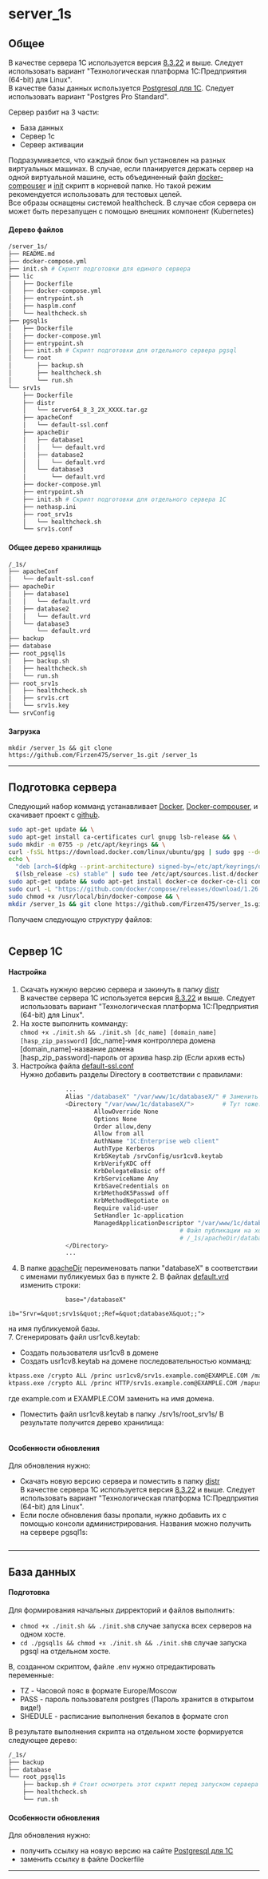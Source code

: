 # server_1s

## Общее  
В качестве сервера 1С используется версия [8.3.22](https://releases.1c.ru/project/Platform83) и выше. Следует использовать вариант "Технологическая платформа 1С:Предприятия (64-bit) для Linux".  
В качестве базы данных используется [Postgresql для 1С](https://postgrespro.ru/). Следует использовать вариант "Postgres Pro Standard".  

Сервер разбит на 3 части:  
* База данных  
* Сервер 1с  
* Сервер активации  

Подразумивается, что каждый блок был установлен на разных виртуальных машинах. В случае, если планируется держать сервер на одной виртуальной машине, есть объединенный файл [docker-compouser](./docker-compose.yml) и [init](./init.sh) скрипт в корневой папке. Но такой режим рекомендуется использовать для тестовых целей.  
Все образы оснащены системой healthcheck. В случае сбоя сервера он может быть перезапущен с помощью внешних компонент (Kubernetes)

#### Дерево файлов  
```bash
/server_1s/  
├── README.md  
├── docker-compose.yml  
├── init.sh # Скрипт подготовки для единого сервера  
├── lic  
│   ├── Dockerfile  
│   ├── docker-compose.yml  
│   ├── entrypoint.sh  
│   ├── hasplm.conf  
│   └── healthcheck.sh  
├── pgsql1s  
│   ├── Dockerfile  
│   ├── docker-compose.yml  
│   ├── entrypoint.sh  
│   ├── init.sh # Скрипт подготовки для отдельного сервера pgsql  
│   └── root  
│       ├── backup.sh  
│       ├── healthcheck.sh  
│       └── run.sh  
└── srv1s  
    ├── Dockerfile 
    ├── distr
    │   └── server64_8_3_2X_XXXX.tar.gz
    ├── apacheConf  
    │   └── default-ssl.conf  
    ├── apacheDir  
    │   ├── database1  
    │   │   └── default.vrd  
    │   ├── database2  
    │   │   └── default.vrd  
    │   └── database3  
    │       └── default.vrd  
    ├── docker-compose.yml  
    ├── entrypoint.sh  
    ├── init.sh # Скрипт подготовки для отдельного сервера 1C  
    ├── nethasp.ini  
    ├── root_srv1s  
    │   └── healthcheck.sh  
    └── srv1s.conf  
```  
#### Общее дерево хранилищь  
```bash
/_1s/
├── apacheConf
│   └── default-ssl.conf
├── apacheDir
│   ├── database1
│   │   └── default.vrd
│   ├── database2
│   │   └── default.vrd
│   └── database3
│       └── default.vrd
├── backup
├── database
├── root_pgsql1s
│   ├── backup.sh
│   ├── healthcheck.sh
│   └── run.sh
├── root_srv1s
│   ├── healthcheck.sh
│   ├── srv1s.crt
│   └── srv1s.key
└── srvConfig
```  
#### Загрузка
``` mkdir /server_1s && git clone https://github.com/Firzen475/server_1s.git /server_1s ```

___
## Подготовка сервера  
Следующий набор комманд устанавливает [Docker](https://docs.docker.com/engine/install/), [Docker-compouser](https://www.digitalocean.com/community/tutorials/how-to-install-and-use-docker-compose-on-ubuntu-20-04-ru), и скачивает проект с [github]().  
```bash
sudo apt-get update && \
sudo apt-get install ca-certificates curl gnupg lsb-release && \
sudo mkdir -m 0755 -p /etc/apt/keyrings && \
curl -fsSL https://download.docker.com/linux/ubuntu/gpg | sudo gpg --dearmor -o /etc/apt/keyrings/docker.gpg && \
echo \
  "deb [arch=$(dpkg --print-architecture) signed-by=/etc/apt/keyrings/docker.gpg] https://download.docker.com/linux/ubuntu \
  $(lsb_release -cs) stable" | sudo tee /etc/apt/sources.list.d/docker.list > /dev/null && \
sudo apt-get update && sudo apt-get install docker-ce docker-ce-cli containerd.io docker-buildx-plugin docker-compose-plugin && \
sudo curl -L "https://github.com/docker/compose/releases/download/1.26.0/docker-compose-$(uname -s)-$(uname -m)" -o /usr/local/bin/docker-compose && \
sudo chmod +x /usr/local/bin/docker-compose && \
mkdir /server_1s && git clone https://github.com/Firzen475/server_1s.git /server_1s && cd /server_1s
```  
Получаем следующую структуру файлов:  
```bash

```
## Сервер 1С
#### Настройка 
1. Скачать нужную версию сервера и закинуть в папку [distr](./srv1s/distr/)  
В качестве сервера 1С используется версия [8.3.22](https://releases.1c.ru/project/Platform83) и выше. Следует использовать вариант "Технологическая платформа 1С:Предприятия (64-bit) для Linux".
2. На хосте выполнить комманду:  
```chmod +x ./init.sh && ./init.sh [dc_name] [domain_name] [hasp_zip_password]```
[dc_name]-имя контроллера домена  
[domain_name]-название домена  
[hasp_zip_password]-пароль от архива hasp.zip (Если архив есть)
3. Настройка файла [default-ssl.conf](./srv1s/apacheConf/default-ssl.conf)  
Нужно добавить разделы Directory в соответствии с правилами:
```bash
                ...
                Alias "/databaseX" "/var/www/1c/databaseX/" # Заменить databaseX на имя публикуемой базы.
                <Directory "/var/www/1c/databaseX/">        # Тут тоже.
                        AllowOverride None
                        Options None
                        Order allow,deny
                        Allow from all
                        AuthName "1C:Enterprise web client"
                        AuthType Kerberos
                        Krb5Keytab /srvConfig/usr1cv8.keytab
                        KrbVerifyKDC off
                        KrbDelegateBasic off
                        KrbServiceName Any
                        KrbSaveCredentials on
                        KrbMethodK5Passwd off
                        KrbMethodNegotiate on
                        Require valid-user
                        SetHandler 1c-application
                        ManagedApplicationDescriptor "/var/www/1c/databaseX/default.vrd" 
                                                # Файл публикации на хосте, находящийся в
                                                # /_1s/apacheDir/databaseX/default.vrd
                </Directory>
                ...
```
4. В папке [apacheDir](./srv1s/apacheDir/) переименовать папки "databaseX" в соответствии с именами публикуемых баз в пункте 2. В файлах [default.vrd](./srv1s/apacheDir/database1/default.vrd) изменить строки:  
```
                base="/databaseX"
                ib="Srvr=&quot;srv1s&quot;;Ref=&quot;databaseX&quot;;">
```  
на имя публикуемой базы.    
7. Сгенерировать файл usr1cv8.keytab:
* Создать пользователя usr1cv8 в домене
* Создать usr1cv8.keytab на домене последовательностью комманд:  
```bash 
ktpass.exe /crypto ALL /princ usr1cv8/srv1s.example.com@EXAMPLE.COM /mapuser usr1cv8 /pass Password /out C:\usr1cv8_tmp.keytab /ptype KRB5_NT_PRINCIPAL
ktpass.exe /crypto ALL /princ HTTP/srv1s.example.com@EXAMPLE.COM /mapuser usr1cv8 /pass Password /in C:\usr1cv8_tmp.keytab /out C:\usr1cv8.keytab /ptype KRB5_NT_PRINCIPAL -setupn -setpass
```  
где example.com и EXAMPLE.COM заменить на имя домена.  
* Поместить файл usr1cv8.keytab в папку ./srv1s/root_srv1s/ 
В результате получится дерево хранилища:
```bash

```
#### Особенности обновления  
Для обновления нужно:  
* Скачать новую версию сервера и поместить в папку [distr](./srv1s/distr/)  
В качестве сервера 1С используется версия [8.3.22](https://releases.1c.ru/project/Platform83) и выше. Следует использовать вариант "Технологическая платформа 1С:Предприятия (64-bit) для Linux".
* Если после обновления базы пропали, нужно добавить их с помощью консоли администрирования. Названия можно получить на сервере pgsql1s:
```bash

```
___
## База данных  
#### Подготовка  
Для формирования начальных дирректорий и файлов выполнить:  
* ```chmod +x ./init.sh && ./init.sh```в случае запуска всех серверов на одном хосте.  
* ```cd ./pgsql1s && chmod +x ./init.sh && ./init.sh```в случае запуска pgsql на отдельном хосте.  

В, созданном скриптом, файле .env нужно отредактировать переменные:  

* TZ - Часовой пояс в формате Europe/Moscow  
* PASS - пароль пользователя postgres (Пароль хранится в открытом виде!)  
* SHEDULE - расписание выполнения бекапов в формате cron  

В результате выполнения скрипта на отдельном хосте формируется следующее дерево:  
```bash
/_1s/
├── backup
├── database
└── root_pgsql1s
    ├── backup.sh # Стоит осмотреть этот скрипт перед запуском сервера
    ├── healthcheck.sh
    └── run.sh
```  

#### Особенности обновления  
Для обновления нужно:  
* получить ссылку на новую версию на сайте [Postgresql для 1С](https://postgrespro.ru/)
* заменить ссылку в файле Dockerfile 
___









